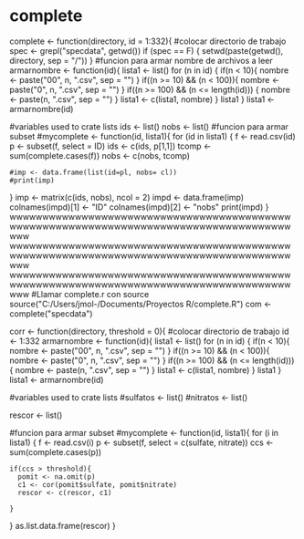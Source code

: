 # complete
complete <- function(directory, id = 1:332){
  #colocar directorio de trabajo
  spec <- grepl("specdata", getwd())
  if (spec == F) {
    setwd(paste(getwd(), directory, sep = "/"))
  } 
  #funcion para armar nombre de archivos a leer 
  armarnombre <- function(id){
    lista1 <- list()
    for (n in id) {
      if(n < 10){
        nombre <- paste("00", n, ".csv", sep = "")
      }
      if((n >= 10) && (n < 100)){
        nombre <- paste("0", n, ".csv", sep = "")
      }
      if((n >= 100) && (n <= length(id))) { 
        nombre <- paste(n, ".csv", sep = "")
      }
      lista1 <- c(lista1, nombre)
    }
    lista1
  }
  lista1 <- armarnombre(id)
  
  #variables used to crate lists
  ids <- list()
  nobs <- list()
  #funcion para armar subset
  #mycomplete <- function(id, lista1){
  for (id in lista1) {
    f <- read.csv(id)
    p <- subset(f, select = ID)
    ids <- c(ids, p[1,1])
    tcomp <- sum(complete.cases(f))
    nobs <- c(nobs, tcomp)
      
    #imp <- data.frame(list(id=pl, nobs= cl))
    #print(imp)
  }
  imp <- matrix(c(ids, nobs), ncol = 2)
  impd <- data.frame(imp)
  colnames(impd)[1] <- "ID"
  colnames(impd)[2] <- "nobs"
  print(impd)
}
wwwwwwwwwwwwwwwwwwwwwwwwwwwwwwwwwwwwwwwwwwwwwwwwwwwwwwwwwwwwwwwwwwwwwwwwwwwwwwwwwwwwwwwww
wwwwwwwwwwwwwwwwwwwwwwwwwwwwwwwwwwwwwwwwwwwwwwwwwwwwwwwwwwwwwwwwwwwwwwwwwwwwwwwwwwwwwwwww
wwwwwwwwwwwwwwwwwwwwwwwwwwwwwwwwwwwwwwwwwwwwwwwwwwwwwwwwwwwwwwwwwwwwwwwwwwwwwwwwwwwwwwwww
#Llamar complete.r con source
source("C:/Users/jmol-/Documents/Proyectos R/complete.R")
com <- complete("specdata")

corr <- function(directory, threshold = 0){
  #colocar directorio de trabajo
  id <- 1:332
  armarnombre <- function(id){
    lista1 <- list()
    for (n in id) {
      if(n < 10){
        nombre <- paste("00", n, ".csv", sep = "")
      }
      if((n >= 10) && (n < 100)){
        nombre <- paste("0", n, ".csv", sep = "")
      }
      if((n >= 100) && (n <= length(id))) { 
        nombre <- paste(n, ".csv", sep = "")
      }
      lista1 <- c(lista1, nombre)
    }
    lista1
  }
  lista1 <- armarnombre(id)
  
  #variables used to crate lists
  #sulfatos <- list()
  #nitratos <- list()
  
  rescor <- list()
  
  #funcion para armar subset
  #mycomplete <- function(id, lista1){
  for (i in lista1) {
    f <- read.csv(i)
    p <- subset(f, select = c(sulfate, nitrate))
    ccs <- sum(complete.cases(p))
    
    if(ccs > threshold){
      pomit <- na.omit(p)
      c1 <- cor(pomit$sulfate, pomit$nitrate)
      rescor <- c(rescor, c1)
      
    }
  }
  as.list.data.frame(rescor)
}
